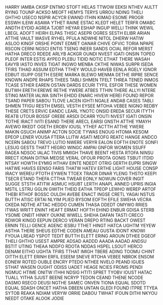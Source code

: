 HARRY IAMBA CKISP ENTMO STOFT HELAS TTWOW EEKSI NTHEV AULTT RYING TOUNP ACKSO MEOFT HEMYS TERYS URROU NDING THELI GHTHO USECO NSPIR ACYCR EWAND ITHIN KIMAD ESOME PROGR ESSWH ILEIW ASAWA YTHET RAINE ESTAC KLEDT HELET TERFR OMABC ANDTH EYDID AGREA TJOBT HEYAR ESHAP INGUP WELLI THINK WEWIL LBEGL ADOFT HEIRH ELPAS THISC ASEPR OGRES SESTH ELIBR ARIAN ATTHE VAULT WASVE RYHEL PFULA NDWHE NITOL DHERW HATIW ASLOO KINGF ORSHE POINT EDMET OANAR CHIVE OFVIC TORIA NPAPE RSCON CERNI NGSCI ENTIS TSENG INEER SANDS OCIAL REFOR MERST HATHA DRECO RDEDE ARLYB ACKGR OUNDI NVEST IGATI ONSIN TOPEO PLEOF INTER ESTIS AYPEO PLEBU TIDID NOTIC ETHAT THERE WASAH EAVYB IASTO INVES TIGAT INGWO MENBA CKTHE NIWAS SURPR ISEDA TFIRS TIHAD ASSUM EDTHA TTHEY WOULD HAVEB EENLA RGELY IGNOR EDBUT ISUPP OSETH ESERE MARKA BLEWO MENMA DETHE IRPRE SENCE KNOWN ANDPE RHAPS THEES TABLI SHMEN TFELT THREA TENED INMOS TCASE STHER EAREN OSTAN DARDS ECURI TYFIL ESFOR THESE WOMEN BUTWH ERETH EREWE RETHE YWERE ATBES TTHIN THERE ALLYI NTERE STING MATER IALWA SINTH EHIDD ENARC HIVEW HEREI FOUND REPOR TSAND PAPER SABOU TLOVE LACEN IGHTI NGALE ANDAB CASES TABLI SHMEN TFIGU RESTH EMSEL VESTH EYSEE MTOHA VEBEE NIGNO REDBY THESE CRETS ERVIC EANDC LEARL YNOTC ONSID EREDA SECUR ITYTH REATB UTOUR BOSSF OREBE ARSDI DCARR YOUTI NVEST IGATI ONSIN TOTHE IRACT IVITI ESAND THERE ARECL EARSI GNSTH ATTHE YMAYH AVEWO RKEDT OGETH EROBV IOUSL YTHEF ACTTH ATTHE YWERE MAKIN GSUCH ANIMP ACTON SOCIE TYWAS ENOUG HTOMA KESOM EPEOP LENER VOUSA FTERA LLITW ASATI MEOFG REATC HANGE ANDCO NCERN SABOU TREVO LUTIO NWERE VERYR EALON EOFTH ENOTE SONFI LESUG GESTS THATT HEGRO WINGC AMPAI GNFOR WOMEN SSUFF RAGEA NDSOC IALAC TIVIS MMIGH THAVE BEENT HESTA RTOFA NINSU RRECT IONAN DITNA MEDSE VERAL OFOUR PROTA GONIS TSBUT ITDID NTSAY HOWTH EYMIG HTHAV EINTE NDEDT OTRIG GERTH EUPRI SINGW HATWE HAVES EENSO FARIS THATW HATEV ERTHE LIGHT HOUSE CONSP IRACY WEREU PTOTH EYWEN TTOEX TRAOR DINAR YLENG THSTO KEEPI TSECR ETAND THEFA CTTHA TWEAR EONLY NOWUN COVER INGIT SUGGE STSTH ATITW ASMUC HSUBT LERTH ANAPL ANNED UPRIS INGIA MSTIL LSTRU GGLIN GWITH THEID EATHA TPEOP LEWHO WEREP ARTOF THEBI RTHOF BOSSC OULDH AVEBE ENACT INGSE CRETL YAGAI NSTUS BUTTH ATISC ERTAI NLYIM PLIED BYSOM EOFTH EFILE SWEHA VECRA CKEDA NDTHE ATTAC HEDDO CUMEN THASA DDEDT OMYWO RRIES ITWAS WRITT ENINT HEAFT ERMAT HOFTH EHIND ENBUR GDISA STERB YSOME ONEIT HINKY OUKNE WWELL SHEHA DAFAN TASTI CRECO RDWOR KINGD EEPUN DERCO VERAN DREPO RTING BACKT OWEST ERNIN TELLI GENCE AGENC IESBU TTHET HINGT HATCA UGHTM YEYEW ASTHA THERE SHEUS EDTHE CODEN AMEAU GUSTA IDONT KNOWI FYOUA LREAD YSPOT TEDIT BUTTH ELETT ERING AROUN DTHEE DGEOF THELI GHTHO USEST AMPRE ADSAD AADDD AAADA AADAD ANDSU BSTIT UTING THEAA NDDFO RDOTA NDDAS HSPEL LSOUT HERCO DENAM EITHO UGHTA TFIRS TTHAT IMIGH TBERE ADING TOOMU CHINT OITTH ELETT ERINH ERFIL ESEEM SNEVE RTOHA VEBEE NBROK ENSOM EONEW ROTED OUBLE ENCRY PTEDO NTHEE NVELO PEAND IGUES STHAT WASEN OUGHT ODISS UADET HEAGE NCIES FROMS PENDI NGMUC HTIME ONITW ITHHI NDSIG HTITI SPRET TYOBV IOUST HATAC TUALL YITHA SJUST BEENE NCRYP TEDON CEAND THENE NCODE DASMO RSECO DEUSI NGTHE SAMEC ONVEN TIONA EQUAL SDOTD EQUAL SDASH ONCET HATHA DBEEN UNTAN GLEDI FOUND ITPRE TTYEA SYTOB REAKA NDIAM VERYW ORRIE DABOU TWHAT IFOUN DITHI NKYOU NEEDT OTAKE ALOOK JODIE

